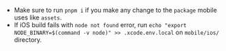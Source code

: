 - Make sure to run `pnpm i` if you make any change to the `package` mobile uses like `assets`.
- If iOS build fails with `node not found` error, run `echo "export NODE_BINARY=$(command -v node)" >> .xcode.env.local` on `mobile/ios/` directory.
